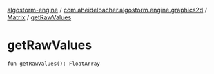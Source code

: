 [algostorm-engine](../../index.md) / [com.aheidelbacher.algostorm.engine.graphics2d](../index.md) / [Matrix](index.md) / [getRawValues](.)

# getRawValues

`fun getRawValues(): FloatArray`
